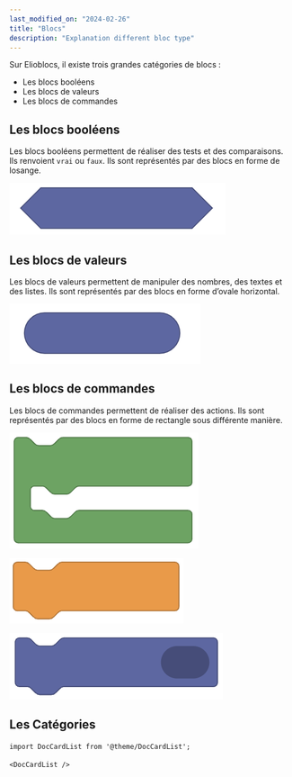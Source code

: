 ```yaml
---
last_modified_on: "2024-02-26"
title: "Blocs"
description: "Explanation different bloc type"
---
```


Sur Elioblocs, il existe trois grandes catégories de blocs :
- Les blocs booléens
- Les blocs de valeurs
- Les blocs de commandes

## Les blocs booléens

Les blocs booléens permettent de réaliser des tests et des comparaisons. Ils renvoient `vrai` ou `faux`.
Ils sont représentés par des blocs en forme de losange.

![Blocs booléens](../../../static/img/elioblocs/blocs/blocs-type/boolean.jpg)

## Les blocs de valeurs

Les blocs de valeurs permettent de manipuler des nombres, des textes et des listes.
Ils sont représentés par des blocs en forme d’ovale horizontal.

![Blocs de valeurs](../../../static/img/elioblocs/blocs/blocs-type/value.jpg)

## Les blocs de commandes

Les blocs de commandes permettent de réaliser des actions. Ils sont représentés par des blocs en forme de rectangle sous différente manière.

![Blocs de commandes](../../../static/img/elioblocs/blocs/blocs-type/action.jpg)

![Blocs de commandes 2](../../../static/img/elioblocs/blocs/blocs-type/action-2.jpg)

![Blocs de commandes 3](../../../static/img/elioblocs/blocs/blocs-type/action-3.jpg)

## Les Catégories


```mdx-code-block
import DocCardList from '@theme/DocCardList';

<DocCardList />
```